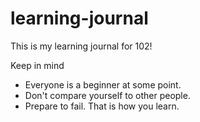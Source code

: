 # learning-journal
This is my learning journal for 102!

Keep in mind
- Everyone is a beginner at some point.
- Don't compare yourself to other people.
- Prepare to fail. That is how you learn. 
